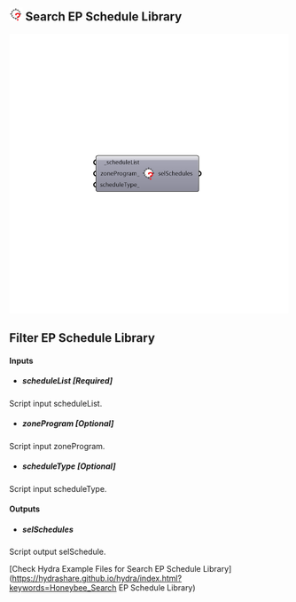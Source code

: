 ## ![](../../images/icons/Search_EP_Schedule_Library.png) Search EP Schedule Library

![](../../images/components/Search_EP_Schedule_Library.png)

Filter EP Schedule Library
 -
 

#### Inputs
* ##### scheduleList [Required]
Script input scheduleList.
* ##### zoneProgram [Optional]
Script input zoneProgram.
* ##### scheduleType [Optional]
Script input scheduleType.

#### Outputs
* ##### selSchedules
Script output selSchedule.


[Check Hydra Example Files for Search EP Schedule Library](https://hydrashare.github.io/hydra/index.html?keywords=Honeybee_Search EP Schedule Library)